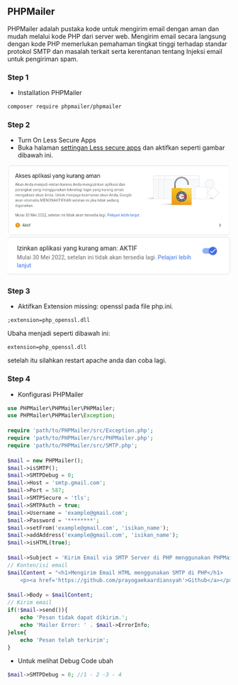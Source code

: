 ## PHPMailer

PHPMailer adalah pustaka kode untuk mengirim email dengan aman dan mudah melalui kode PHP dari server web. Mengirim email secara langsung dengan kode PHP memerlukan pemahaman tingkat tinggi terhadap standar protokol SMTP dan masalah terkait serta kerentanan tentang Injeksi email untuk pengiriman spam.

### Step 1 
- Installation PHPMailer
```bash
composer require phpmailer/phpmailer
```
### Step 2 
- Turn On Less Secure Apps
- Buka halaman [settingan Less secure apps](https://www.google.com/settings/security/lesssecureapps) dan aktifkan seperti gambar dibawah ini.

![preview](images/1.png)
![preview](images/2.png)

### Step 3
- Aktifkan Extension missing: openssl pada file php.ini.
```
;extension=php_openssl.dll
```
Ubaha menjadi seperti dibawah ini:
```
extension=php_openssl.dll
```
setelah itu silahkan restart apache anda dan coba lagi.

### Step 4
- Konfigurasi PHPMailer
```php
use PHPMailer\PHPMailer\PHPMailer;
use PHPMailer\PHPMailer\Exception;

require 'path/to/PHPMailer/src/Exception.php';
require 'path/to/PHPMailer/src/PHPMailer.php';
require 'path/to/PHPMailer/src/SMTP.php';

$mail = new PHPMailer();
$mail->isSMTP();
$mail->SMTPDebug = 0;
$mail->Host = 'smtp.gmail.com';
$mail->Port = 587;
$mail->SMTPSecure = 'tls';
$mail->SMTPAuth = true;
$mail->Username = 'example@gmail.com';
$mail->Password = '********';
$mail->setFrom('example@gmail.com', 'isikan_name');
$mail->addAddress('example@gmail.com', 'isikan_name');
$mail->isHTML(true);    

$mail->Subject = 'Kirim Email via SMTP Server di PHP menggunakan PHPMailer';
// Konten/isi email
$mailContent = "<h1>Mengirim Email HTML menggunakan SMTP di PHP</h1>
    <p><a href='https://github.com/prayogaekaardiansyah'>Github</a></p>";

$mail->Body = $mailContent;
// Kirim email
if(!$mail->send()){
    echo 'Pesan tidak dapat dikirim.';
    echo 'Mailer Error: ' . $mail->ErrorInfo;
}else{
    echo 'Pesan telah terkirim';
}
```
- Untuk melihat Debug Code ubah
```php
$mail->SMTPDebug = 0; //1 - 2 -3 - 4
```